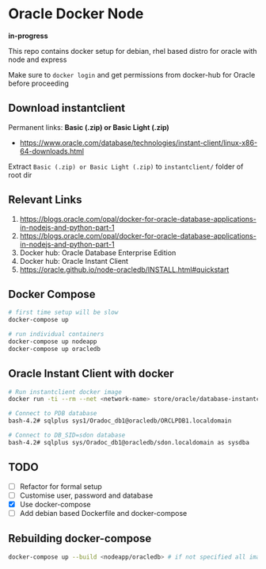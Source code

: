 # Oracle Docker Node

**in-progress**

This repo contains docker setup for debian, rhel based distro for oracle with node and express

Make sure to `docker login` and get permissions from docker-hub for Oracle before proceeding

## Download instantclient

Permanent links: **Basic (.zip) or Basic Light (.zip)**

* https://www.oracle.com/database/technologies/instant-client/linux-x86-64-downloads.html

Extract `Basic (.zip) or Basic Light (.zip)` to `instantclient/` folder of root dir

## Relevant Links

1. https://blogs.oracle.com/opal/docker-for-oracle-database-applications-in-nodejs-and-python-part-1
2. https://blogs.oracle.com/opal/docker-for-oracle-database-applications-in-nodejs-and-python-part-1
3. Docker hub: Oracle Database Enterprise Edition
4. Docker hub: Oracle Instant Client
4. https://oracle.github.io/node-oracledb/INSTALL.html#quickstart

## Docker Compose

```sh
# first time setup will be slow
docker-compose up

# run individual containers
docker-compose up nodeapp
docker-compose up oracledb
```

## Oracle Instant Client with docker

```sh
# Run instantclient docker image
docker run -ti --rm --net <network-name> store/oracle/database-instantclient:12.2.0.1 /bin/bash

# Connect to PDB database
bash-4.2# sqlplus sys1/Oradoc_db1@oracledb/ORCLPDB1.localdomain

# Connect to DB_SID=sdon database
bash-4.2# sqlplus sys/Oradoc_db1@oracledb/sdon.localdomain as sysdba
```

## TODO

- [ ] Refactor for formal setup
- [ ] Customise user, password and database
- [x] Use docker-compose
- [ ] Add debian based Dockerfile and docker-compose

## Rebuilding docker-compose

```sh
docker-compose up --build <nodeapp/oracledb> # if not specified all images will rebuild
```
